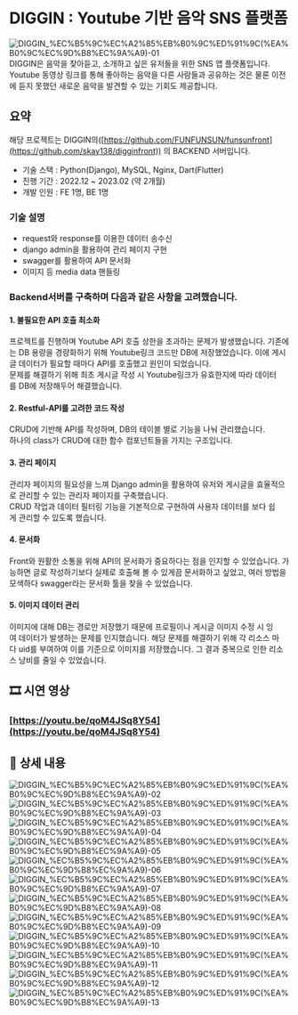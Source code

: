 
# DIGGIN : Youtube 기반 음악 SNS 플랫폼
![DIGGIN_%EC%B5%9C%EC%A2%85%EB%B0%9C%ED%91%9C(%EA%B0%9C%EC%9D%B8%EC%9A%A9)-01](https://github.com/skay138/FUNSUNback/assets/102957619/6790ffe9-28bf-4499-a3db-4c4b035d3f53)
DIGGIN은 음악을 찾아듣고, 소개하고 싶은 유저들을 위한 SNS 앱 플랫폼입니다.
Youtube 동영상 링크를 통해 좋아하는 음악을 다른 사람들과 공유하는 것은 물론 이전에 듣지 못했던 새로운 음악을 발견할 수 있는 기회도 제공합니다.

## 요약
해당 프로젝트는 DIGGIN의([https://github.com/FUNFUNSUN/funsunfront](https://github.com/skay138/digginfront)) 의 BACKEND 서버입니다.

- 기술 스택 : Python(Django), MySQL, Nginx, Dart(Flutter)
- 진행 기간 : 2022.12 ~ 2023.02 (약 2개월)
- 개발 인원 : FE 1명, BE 1명

### 기술 설명
- request와 response를 이용한 데이터 송수신
- django admin을 활용하여 관리 페이지 구현
- swagger를 활용하여 API 문서화
- 이미지 등 media data 핸들링

### Backend서버를 구축하며 다음과 같은 사항을 고려했습니다.
#### 1. 불필요한 API 호출 최소화
프로젝트를 진행하며 Youtube API 호출 상한을 초과하는 문제가 발생했습니다. 기존에는 DB 용량을 경량화하기 위해 Youtube링크 코드만 DB에 저장했었습니다. 이에 게시글 데이터가 필요할 때마다 API를 호출했고 원인이 되었습니다.   
문제를 해결하기 위해 최초 게시글 작성 시 Youtube링크가 유효한지에 따라 데이터를 DB에 저장해두어 해결했습니다.
#### 2. Restful-API를 고려한 코드 작성
CRUD에 기반해 API를 작성하며, DB의 테이블 별로 기능을 나눠 관리했습니다.  
하나의 class가 CRUD에 대한 함수 컴포넌트들을 가지는 구조입니다.
#### 3. 관리 페이지
관리자 페이지의 필요성을 느껴 Django admin을 활용하여 유저와 게시글을 효율적으로 관리할 수 있는 관리자 페이지를 구축했습니다.  
CRUD 작업과 데이터 필터링 기능을 기본적으로 구현하여 사용자 데이터를 보다 쉽게 관리할 수 있도록 했습니다.
#### 4. 문서화
Front와 원활한 소통을 위해 API의 문서화가 중요하다는 점을 인지할 수 있었습니다. 가능하면 글로 작성하기보다 실제로 호출해 볼 수 있게끔 문서화하고 싶었고, 여러 방법을 모색하다 swagger라는 문서화 툴을 찾을 수 있었습니다.
#### 5. 이미지 데이터 관리
이미지에 대해 DB는 경로만 저장했기 때문에 프로필이나 게시글 이미지 수정 시 잉여 데이터가 발생하는 문제를 인지했습니다. 해당 문제를 해결하기 위해 각 리소스 마다 uid를 부여하여 이를 기준으로 이미지를 저장했습니다. 그 결과 중복으로 인한 리소스 낭비를 줄일 수 있었습니다.

## 🎞️ 시연 영상

  ### [https://youtu.be/qoM4JSq8Y54](https://youtu.be/qoM4JSq8Y54)

## 📖 상세 내용


![DIGGIN_%EC%B5%9C%EC%A2%85%EB%B0%9C%ED%91%9C(%EA%B0%9C%EC%9D%B8%EC%9A%A9)-02](https://github.com/skay138/FUNSUNback/assets/102957619/10ee8e9a-87f2-4974-8f03-bab6f074b9c6)
![DIGGIN_%EC%B5%9C%EC%A2%85%EB%B0%9C%ED%91%9C(%EA%B0%9C%EC%9D%B8%EC%9A%A9)-03](https://github.com/skay138/FUNSUNback/assets/102957619/65b7ed6f-f6b9-4370-8326-9319f5ffb048)
![DIGGIN_%EC%B5%9C%EC%A2%85%EB%B0%9C%ED%91%9C(%EA%B0%9C%EC%9D%B8%EC%9A%A9)-04](https://github.com/skay138/FUNSUNback/assets/102957619/fb71591d-1d25-496d-82fc-136b7a3f8144)
![DIGGIN_%EC%B5%9C%EC%A2%85%EB%B0%9C%ED%91%9C(%EA%B0%9C%EC%9D%B8%EC%9A%A9)-05](https://github.com/skay138/FUNSUNback/assets/102957619/216e8cc6-fbab-410f-8079-c10f5f2b25cb)
![DIGGIN_%EC%B5%9C%EC%A2%85%EB%B0%9C%ED%91%9C(%EA%B0%9C%EC%9D%B8%EC%9A%A9)-06](https://github.com/skay138/FUNSUNback/assets/102957619/5c2e803e-f31b-4fd7-9116-205836d30612)
![DIGGIN_%EC%B5%9C%EC%A2%85%EB%B0%9C%ED%91%9C(%EA%B0%9C%EC%9D%B8%EC%9A%A9)-07](https://github.com/skay138/FUNSUNback/assets/102957619/855204f8-2291-4dd5-9843-c46707bbf217)
![DIGGIN_%EC%B5%9C%EC%A2%85%EB%B0%9C%ED%91%9C(%EA%B0%9C%EC%9D%B8%EC%9A%A9)-08](https://github.com/skay138/FUNSUNback/assets/102957619/87e1c96b-2690-443c-a9fc-2af9df403865)
![DIGGIN_%EC%B5%9C%EC%A2%85%EB%B0%9C%ED%91%9C(%EA%B0%9C%EC%9D%B8%EC%9A%A9)-09](https://github.com/skay138/FUNSUNback/assets/102957619/712d2696-15d4-4635-a245-f657771426e9)
![DIGGIN_%EC%B5%9C%EC%A2%85%EB%B0%9C%ED%91%9C(%EA%B0%9C%EC%9D%B8%EC%9A%A9)-10](https://github.com/skay138/FUNSUNback/assets/102957619/511a2be1-7c71-4e04-a360-fe98d30652f8)
![DIGGIN_%EC%B5%9C%EC%A2%85%EB%B0%9C%ED%91%9C(%EA%B0%9C%EC%9D%B8%EC%9A%A9)-11](https://github.com/skay138/FUNSUNback/assets/102957619/7ed0da11-bec0-4b27-9424-f89b97e1709f)
![DIGGIN_%EC%B5%9C%EC%A2%85%EB%B0%9C%ED%91%9C(%EA%B0%9C%EC%9D%B8%EC%9A%A9)-12](https://github.com/skay138/FUNSUNback/assets/102957619/de6122cf-1d0e-4ff1-ac02-8353522b72bb)
![DIGGIN_%EC%B5%9C%EC%A2%85%EB%B0%9C%ED%91%9C(%EA%B0%9C%EC%9D%B8%EC%9A%A9)-13](https://github.com/skay138/FUNSUNback/assets/102957619/015093e6-986e-4933-82c4-3e1e4aac4818)

